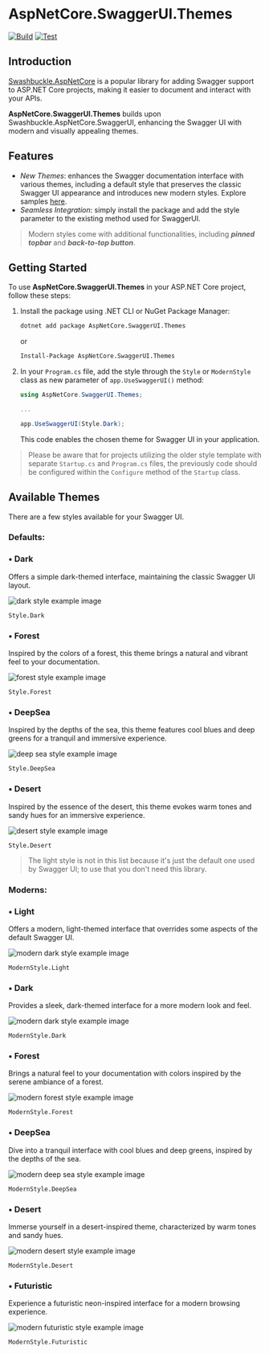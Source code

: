 ﻿# AspNetCore.SwaggerUI.Themes

[![Build](https://github.com/teociaps/SwaggerUI.Themes/actions/workflows/build.yml/badge.svg)](https://github.com/teociaps/SwaggerUI.Themes/actions/workflows/build.yml) [![Test](https://github.com/teociaps/SwaggerUI.Themes/actions/workflows/test.yml/badge.svg)](https://github.com/teociaps/SwaggerUI.Themes/actions/workflows/test.yml)

## Introduction

[Swashbuckle.AspNetCore](https://github.com/domaindrivendev/Swashbuckle.AspNetCore) is a popular library for adding Swagger support to ASP.NET Core projects, making it easier to document and interact with your APIs.

**AspNetCore.SwaggerUI.Themes** builds upon Swashbuckle.AspNetCore.SwaggerUI, enhancing the Swagger UI with modern and visually appealing themes.


## Features

- _New Themes_: enhances the Swagger documentation interface with various themes, including a default style that preserves the classic Swagger UI appearance and introduces new modern styles. Explore samples [here](/src/AspNetCore.SwaggerUI.Themes#available-themes).
- _Seamless Integration_: simply install the package and add the style parameter to the existing method used for SwaggerUI.

> Modern styles come with additional functionalities, including _**pinned topbar**_ and _**back-to-top button**_.


## Getting Started

To use **AspNetCore.SwaggerUI.Themes** in your ASP.NET Core project, follow these steps:

1. Install the package using .NET CLI or NuGet Package Manager:

	```bash
	dotnet add package AspNetCore.SwaggerUI.Themes
	```

	or

	```bash
	Install-Package AspNetCore.SwaggerUI.Themes
	```

2. In your `Program.cs` file, add the style through the `Style` or `ModernStyle` class as new parameter of `app.UseSwaggerUI()` method:

	```csharp
	using AspNetCore.SwaggerUI.Themes;

	...

	app.UseSwaggerUI(Style.Dark);
	```

	This code enables the chosen theme for Swagger UI in your application.

> Please be aware that for projects utilizing the older style template with separate `Startup.cs` and `Program.cs` files, the previously code should be configured within the `Configure` method of the `Startup` class.


## Available Themes
There are a few styles available for your Swagger UI.

### Defaults:

### • Dark
Offers a simple dark-themed interface, maintaining the classic Swagger UI layout.

![dark style example image](screenshots/default-dark.png)

```
Style.Dark
```

### • Forest
Inspired by the colors of a forest, this theme brings a natural and vibrant feel to your documentation.

![forest style example image](screenshots/default-forest.png)

```
Style.Forest
```

### • DeepSea
Inspired by the depths of the sea, this theme features cool blues and deep greens for a tranquil and immersive experience.

![deep sea style example image](screenshots/default-deepsea.png)

```
Style.DeepSea
```

### • Desert
Inspired by the essence of the desert, this theme evokes warm tones and sandy hues for an immersive experience.

![desert style example image](screenshots/default-desert.png)

```
Style.Desert
```

> The light style is not in this list because it's just the default one used by Swagger UI; to use that you don't need this library.


### Moderns:

### • Light
Offers a modern, light-themed interface that overrides some aspects of the default Swagger UI.

![modern dark style example image](screenshots/modern-light.png)

```
ModernStyle.Light
```

### • Dark
Provides a sleek, dark-themed interface for a more modern look and feel.

![modern dark style example image](screenshots/modern-dark.png)

```
ModernStyle.Dark
```

### • Forest
Brings a natural feel to your documentation with colors inspired by the serene ambiance of a forest.

![modern forest style example image](screenshots/modern-forest.png)

```
ModernStyle.Forest
```

### • DeepSea
Dive into a tranquil interface with cool blues and deep greens, inspired by the depths of the sea.

![modern deep sea style example image](screenshots/modern-deepsea.png)

```
ModernStyle.DeepSea
```

### • Desert
Immerse yourself in a desert-inspired theme, characterized by warm tones and sandy hues.

![modern desert style example image](screenshots/modern-desert.png)

```
ModernStyle.Desert
```

### • Futuristic
Experience a futuristic neon-inspired interface for a modern browsing experience.

![modern futuristic style example image](screenshots/modern-futuristic.png)

```
ModernStyle.Futuristic
```